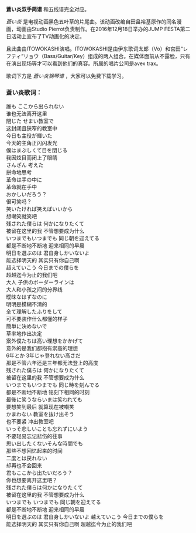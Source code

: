 

**蒼い炎双手简谱** 和五线谱完全对应。

_蒼い炎_ 是电视动画黑色五叶草的片尾曲。该动画改编自田畠裕基原作的同名漫画，动画由Studio
Pierrot负责制作。在2016年12月18日举办的JUMP FESTA第二日活动上宣布了TV动画化的决定。

且此曲由ITOWOKASHI演唱。ITOWOKASHI是由伊东歌词太郎（Vo）和宫田“レフティ”リョウ（Bass/Guitar/Key）组成的两人组合。在媒体面前从不露脸，只有在演出现场等才可以看到他们的真容。所属的唱片公司是avex
trax。

歌词下方是 _蒼い炎钢琴谱_ ，大家可以免费下载学习。

### 蒼い炎歌词：

誰も ここから出られない  
谁也无法离开这里  
閉じた せまい教室で  
这封闭且狭窄的教室中  
今日も主役が輝いた  
今天的主角正闪闪发光  
僕はまぶしくて目を閉じる  
我因炫目而闭上了眼睛  
さんざん 考えた  
拼命地思考  
革命は手の中に  
革命就在手中  
おかしいだろう？  
很可笑吗？  
笑いたければ笑えばいいから  
想嘲笑就笑吧  
残された僕らは 何かになりたくて  
被留在这里的我 不管想要成为什么  
いつまでもいつまでも 同じ朝を迎えてる  
都是不断地不断地 迎来相同的早晨  
明日を選ぶのは 君自身しかいないよ  
能选择明天的 其实只有你自己啊  
超えていこう 今日までの僕らを  
超越迄今为止的我们吧  
大人 子供のボーダーラインは  
大人和小孩之间的分界线  
曖昧なはずなのに  
明明是模糊不清的  
全て理解したふりをして  
可不要装作什么都懂的样子  
簡単に決めないで  
草率地作出决定  
案外僕たちは高い理想をかかげて  
意外的是我们都抱有崇高的理想  
6年とか 3年じゃ登れない高さだ  
那是不管六年还是三年都无法登上的高度  
残された僕らは 何かになりたくて  
被留在这里的我 不管想要成为什么  
いつまでもいつまでも 同じ時を刻んでる  
都是不断地不断地 铭刻下相同的时刻  
最後に笑うならいまは笑われても  
要想笑到最后 就算现在被嘲笑  
かまわない 教室を抜け出そう  
也不要紧 冲出教室吧  
いっそ悲しいことも忘れずにいよう  
不要轻易忘记悲伤的往事  
思い出したくないそんな時間でも  
那些不想回忆起来的时间  
二度とは戻れない  
却再也不会回来  
君もここから出たいだろう？  
你也想要离开这里吧？  
残された僕らは何かになりたくて  
被留在这里的我 不管想要成为什么  
いつまでも いつまでも 同じ朝を迎えてる  
都是不断地不断地 迎来相同的早晨  
明日を選ぶのは 君自身しかいないよ 越えていこう 今日までの僕らを  
能选择明天的 其实只有你自己啊 超越迄今为止的我们吧

